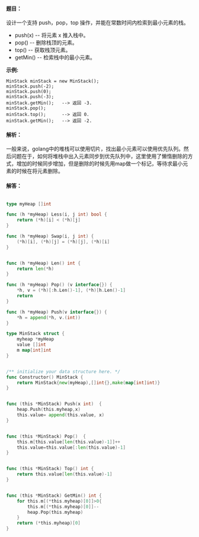 #### 题目：

设计一个支持 push，pop，top 操作，并能在常数时间内检索到最小元素的栈。

- push(x) -- 将元素 x 推入栈中。
- pop() -- 删除栈顶的元素。
- top() -- 获取栈顶元素。
- getMin() -- 检索栈中的最小元素。

**示例:**

```
MinStack minStack = new MinStack();
minStack.push(-2);
minStack.push(0);
minStack.push(-3);
minStack.getMin();   --> 返回 -3.
minStack.pop();
minStack.top();      --> 返回 0.
minStack.getMin();   --> 返回 -2.
```

#### 解析：

一般来说，golang中的堆栈可以使用切片，找出最小元素可以使用优先队列。然后问题在于，如何将堆栈中出入元素同步到优先队列中，这里使用了懒惰删除的方式，增加的时候同步增加，但是删除的时候先用map做一个标记，等待求最小元素的时候在将元素删除。

#### 解答：

```go

type myHeap []int

func (h *myHeap) Less(i, j int) bool {
	return (*h)[i] < (*h)[j]
}

func (h *myHeap) Swap(i, j int) {
	(*h)[i], (*h)[j] = (*h)[j], (*h)[i]
}


func (h *myHeap) Len() int {
	return len(*h)
}

func (h *myHeap) Pop() (v interface{}) {
	*h, v = (*h)[:h.Len()-1], (*h)[h.Len()-1]
	return
}

func (h *myHeap) Push(v interface{}) {
	*h = append(*h, v.(int))
}

type MinStack struct {
	myheap *myHeap
	value []int
	m map[int]int
}


/** initialize your data structure here. */
func Constructor() MinStack {
	return MinStack{new(myHeap),[]int{},make(map[int]int)}
}


func (this *MinStack) Push(x int)  {
	heap.Push(this.myheap,x)
	this.value= append(this.value, x)
}


func (this *MinStack) Pop()  {
	this.m[this.value[len(this.value)-1]]++
	this.value=this.value[:len(this.value)-1]
}


func (this *MinStack) Top() int {
	return this.value[len(this.value)-1]
}


func (this *MinStack) GetMin() int {
	for this.m[(*this.myheap)[0]]>0{
		this.m[(*this.myheap)[0]]--
		heap.Pop(this.myheap)
	}
	return (*this.myheap)[0]
}

```


